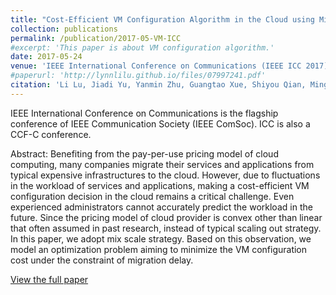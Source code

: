 ```yaml
---
title: "Cost-Efficient VM Configuration Algorithm in the Cloud using Mix Scaling Strategy"
collection: publications
permalink: /publication/2017-05-VM-ICC
#excerpt: 'This paper is about VM configuration algorithm.'
date: 2017-05-24
venue: 'IEEE International Conference on Communications (IEEE ICC 2017)'
#paperurl: 'http://lynnlilu.github.io/files/07997241.pdf'
citation: 'Li Lu, Jiadi Yu, Yanmin Zhu, Guangtao Xue, Shiyou Qian, Minglu Li. (2017). &quot;Cost-Efficient VM Configuration Algorithm in the Cloud using Mix Scaling Strategy.&quot; <i>IEEE ICC 2017</i>.'
---
```


IEEE International Conference on Communications is the flagship conference of IEEE Communication Society (IEEE ComSoc). ICC is also a CCF-C conference.

Abstract: Benefiting from the pay-per-use pricing model of cloud computing, many companies migrate their services and applications from typical expensive infrastructures to the cloud. However, due to fluctuations in the workload of services and applications, making a cost-efficient VM configuration decision in the cloud remains a critical challenge. Even experienced administrators cannot accurately predict the workload in the future. Since the pricing model of cloud provider is convex other than linear that often assumed in past research, instead of typical scaling out strategy. In this paper, we adopt mix scale strategy. Based on this observation, we model an optimization problem aiming to minimize the VM configuration cost under the constraint of migration delay. 

[View the full paper](http://lynnlilu.github.io/files/07997241.pdf)


